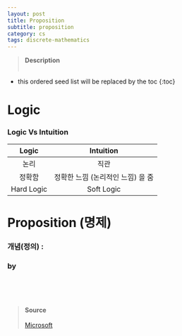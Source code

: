 ```yaml
---
layout: post
title: Proposition
subtitle: proposition
category: cs
tags: discrete-mathematics
---
```


> **Description** <br><br>


* this ordered seed list will be replaced by the toc
{:toc}

# Logic

### Logic Vs Intuition

| Logic | Intuition |
|:-------------:|:----------:|
| 논리 | 직관 |
| 정확함 | 정확한 느낌 (논리적인 느낌) 을 줌|
| Hard Logic | Soft Logic |

# Proposition (명제)

### 개념(정의) : 

### by

<br><br><br>
> **Source**<br><br>
> [Microsoft]()